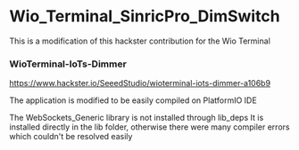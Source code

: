 # Wio_Terminal_SinricPro_DimSwitch

This is a modification of this hackster contribution for the Wio Terminal

### WioTerminal-IoTs-Dimmer
https://www.hackster.io/SeeedStudio/wioterminal-iots-dimmer-a106b9


The application is modified to be easily compiled on PlatformIO IDE

The WebSockets_Generic library is not installed through lib_deps
It is installed directly in the lib folder, otherwise there were many compiler errors which couldn't be resolved easily
